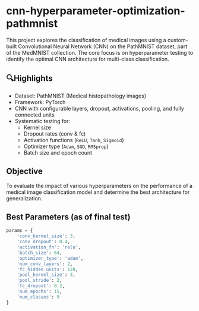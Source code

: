 # cnn-hyperparameter-optimization-pathmnist
This project explores the classification of medical images using a custom-built Convolutional Neural Network (CNN) on the PathMNIST dataset, part of the MedMNIST collection. The core focus is on hyperparameter testing to identify the optimal CNN architecture for multi-class classification.

## 🔍Highlights

- Dataset: PathMNIST (Medical histopathology images)
- Framework: PyTorch
- CNN with configurable layers, dropout, activations, pooling, and fully connected units
- Systematic testing for:
  - Kernel size
  - Dropout rates (conv & fc)
  - Activation functions (`ReLU`, `Tanh`, `Sigmoid`)
  - Optimizer type (`Adam`, `SGD`, `RMSprop`)
  - Batch size and epoch count

##  Objective

To evaluate the impact of various hyperparameters on the performance of a medical image classification model and determine the best architecture for generalization.

##  Best Parameters (as of final test)

```python
params = {
    'conv_kernel_size': 3,
    'conv_dropout': 0.4,
    'activation_fn': 'relu',
    'batch_size': 64,
    'optimizer_type': 'adam',
    'num_conv_layers': 2,
    'fc_hidden_units': 128,
    'pool_kernel_size': 3,
    'pool_stride': 2,
    'fc_dropout': 0.2,
    'num_epochs': 15,
    'num_classes': 9
}
